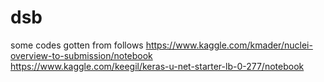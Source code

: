 # dsb
some codes gotten from follows
https://www.kaggle.com/kmader/nuclei-overview-to-submission/notebook  
https://www.kaggle.com/keegil/keras-u-net-starter-lb-0-277/notebook